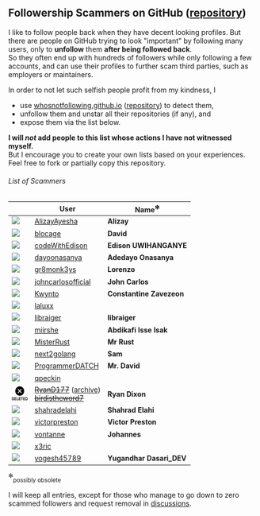## Followership Scammers on GitHub ([repository](https://github.com/xamidi/github-followership-scammers))

I like to follow people back when they have decent looking profiles.
But there are people on GitHub trying to look "important" by following many users, only to **unfollow** them **after being followed back**.  
So they often end up with hundreds of followers while only following a few accounts, and can use their profiles to further scam third parties, such as employers or maintainers.

In order to not let such selfish people profit from my kindness, I
- use [whosnotfollowing.github.io](https://whosnotfollowing.github.io/) ([repository](https://github.com/whosnotfollowing/whosnotfollowing.github.io)) to detect them,
- unfollow them and unstar all their repositories (if any), and
- expose them via the list below.

**I will *not* add people to this list whose actions I have not witnessed myself.**  
But I encourage you to create your own lists based on your experiences. Feel free to fork or partially copy this repository.

###### List of Scammers

|                | User            | Name<sup>✻</sup> |
| -------------- | --------------- | ----------------- |
| ![](https://avatars.githubusercontent.com/u/68489612?size=32) | [AlizayAyesha](https://github.com/AlizayAyesha) | **Alizay** |
| ![](https://avatars.githubusercontent.com/u/156615728?size=32) | [blocage](https://github.com/blocage) | **David** |
| ![](https://avatars.githubusercontent.com/u/116379485?size=32) | [codeWithEdison](https://github.com/codeWithEdison) | **Edison UWIHANGANYE** |
| ![](https://avatars.githubusercontent.com/u/115120777?size=32) | [dayoonasanya](https://github.com/dayoonasanya) | **Adedayo Onasanya** |
| ![](https://avatars.githubusercontent.com/u/31302763?size=32) | [gr8monk3ys](https://github.com/gr8monk3ys) | **Lorenzo** |
| ![](https://avatars.githubusercontent.com/u/79121349?size=32) | [johncarlosofficial](https://github.com/johncarlosofficial) | **John Carlos** |
| ![](https://avatars.githubusercontent.com/u/31433211?size=32) | [Kwynto](https://github.com/Kwynto) | **Constantine Zavezeon** |
| ![](https://avatars.githubusercontent.com/u/96153374?size=32) | [laluxx](https://github.com/laluxx) | |
| ![](https://avatars.githubusercontent.com/u/27551874?size=32) | [libraiger](https://github.com/libraiger) | **libraiger** |
| ![](https://avatars.githubusercontent.com/u/126691024?size=32) | [miirshe](https://github.com/miirshe) | **Abdikafi Isse Isak** |
| ![](https://avatars.githubusercontent.com/u/45526899?size=32) | [MisterRust](https://github.com/MisterRust) | **Mr Rust** |
| ![](https://avatars.githubusercontent.com/u/162185250?size=32) | [next2golang](https://github.com/next2golang) | **Sam** |
| ![](https://avatars.githubusercontent.com/u/128073754?size=32) | [ProgrammerDATCH](https://github.com/ProgrammerDATCH) | **Mr. David** |
| ![](https://avatars.githubusercontent.com/u/64363113?size=32) | [qpeckin](https://github.com/qpeckin) | |
| ![](img/deleted.png) | <s>[RyanD177](https://github.com/RyanD177)</s> ([archive](https://web.archive.org/web/20240416155429/https://github.com/RyanD177))<br><s>[birdistheword7](https://github.com/birdistheword7)</s> | **Ryan Dixon** |
| ![](https://avatars.githubusercontent.com/u/17948260?size=32) | [shahradelahi](https://github.com/shahradelahi) | **Shahrad Elahi** |
| ![](https://avatars.githubusercontent.com/u/112781610?size=32) | [victorpreston](https://github.com/victorpreston) | **Victor Preston** |
| ![](https://avatars.githubusercontent.com/u/63226975?size=32) | [vontanne](https://github.com/vontanne) | **Johannes** |
| ![](https://avatars.githubusercontent.com/u/93117440?size=32) | [x3ric](https://github.com/x3ric) | |
| ![](https://avatars.githubusercontent.com/u/124587241?size=32) | [yogesh45789](https://github.com/yogesh45789) | **Yugandhar Dasari_DEV** |

<sup>✻</sup><sub>possibly obsolete</sub>

I will keep all entries, except for those who manage to go down to zero scammed followers and request removal in [discussions](https://github.com/xamidi/github-followership-scammers/discussions).
